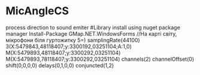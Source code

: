 # MicAngleCS
process direction to sound emiter
#Library install using nuget package manager
Install-Package GMap.NET.WindowsForms
//На карті світу, мікрофони біля гуртожитку 5=) 
samplingRate(44100)
З(X:5479843,48118407;y:3300192,03251104;A:1,0)
М(X:5479893,48118407;y:3300292,03251104)
М(X:5479893,78118407;y:3300292,03251104)
channels(2)
channelOffset(0)
shift(0,0,0,0)
delays(0,1,0,0)
conjuncted(1,2)